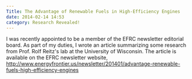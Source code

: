 ```yaml
---
Title: The Advantage of Renewable Fuels in High-Efficiency Engines
date: 2014-02-14 14:53
category: Research Revealed!
---
```


I was recently appointed to be a member of the EFRC newsletter editorial
board. As part of my duties, I wrote an article summarizing some research
from Prof. Rolf Reitz's lab at the University of Wisconsin. The article is
available on the EFRC newsletter website,
<http://www.energyfrontier.us/newsletter/201401/advantage-renewable-fuels-high-efficiency-engines>
